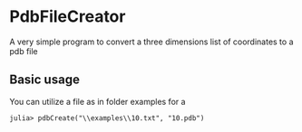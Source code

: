 # PdbFileCreator
 A very simple program to convert a three dimensions list of coordinates to a pdb file

## Basic usage

You can utilize a file as in folder examples for a 

```julia-repl
julia> pdbCreate("\\examples\\10.txt", "10.pdb")
```
